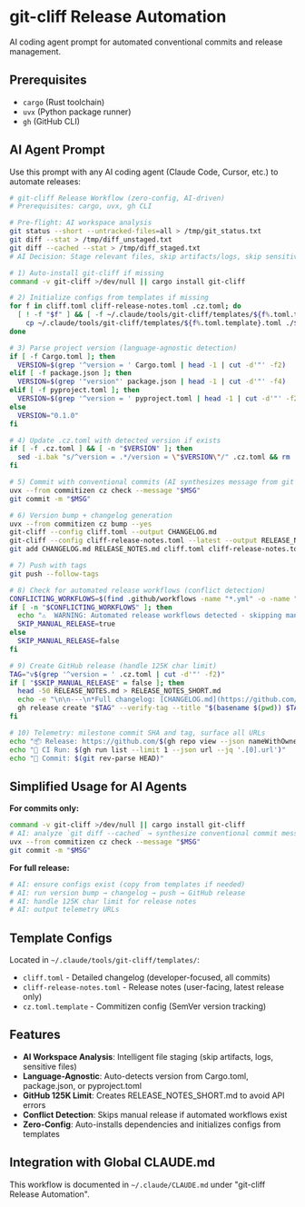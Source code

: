 # git-cliff Release Automation

AI coding agent prompt for automated conventional commits and release management.

## Prerequisites

- `cargo` (Rust toolchain)
- `uvx` (Python package runner)
- `gh` (GitHub CLI)

## AI Agent Prompt

Use this prompt with any AI coding agent (Claude Code, Cursor, etc.) to automate releases:

```bash
# git-cliff Release Workflow (zero-config, AI-driven)
# Prerequisites: cargo, uvx, gh CLI

# Pre-flight: AI workspace analysis
git status --short --untracked-files=all > /tmp/git_status.txt
git diff --stat > /tmp/diff_unstaged.txt
git diff --cached --stat > /tmp/diff_staged.txt
# AI Decision: Stage relevant files, skip artifacts/logs, skip sensitive files

# 1) Auto-install git-cliff if missing
command -v git-cliff >/dev/null || cargo install git-cliff

# 2) Initialize configs from templates if missing
for f in cliff.toml cliff-release-notes.toml .cz.toml; do
  [ ! -f "$f" ] && [ -f ~/.claude/tools/git-cliff/templates/${f%.toml.template}.toml ] && \
    cp ~/.claude/tools/git-cliff/templates/${f%.toml.template}.toml ./$f
done

# 3) Parse project version (language-agnostic detection)
if [ -f Cargo.toml ]; then
  VERSION=$(grep '^version = ' Cargo.toml | head -1 | cut -d'"' -f2)
elif [ -f package.json ]; then
  VERSION=$(grep '"version"' package.json | head -1 | cut -d'"' -f4)
elif [ -f pyproject.toml ]; then
  VERSION=$(grep '^version = ' pyproject.toml | head -1 | cut -d'"' -f2)
else
  VERSION="0.1.0"
fi

# 4) Update .cz.toml with detected version if exists
if [ -f .cz.toml ] && [ -n "$VERSION" ]; then
  sed -i.bak "s/^version = .*/version = \"$VERSION\"/" .cz.toml && rm .cz.toml.bak
fi

# 5) Commit with conventional commits (AI synthesizes message from git diff --cached)
uvx --from commitizen cz check --message "$MSG"
git commit -m "$MSG"

# 6) Version bump + changelog generation
uvx --from commitizen cz bump --yes
git-cliff --config cliff.toml --output CHANGELOG.md
git-cliff --config cliff-release-notes.toml --latest --output RELEASE_NOTES.md
git add CHANGELOG.md RELEASE_NOTES.md cliff.toml cliff-release-notes.toml .cz.toml && git commit --amend --no-edit

# 7) Push with tags
git push --follow-tags

# 8) Check for automated release workflows (conflict detection)
CONFLICTING_WORKFLOWS=$(find .github/workflows -name "*.yml" -o -name "*.yaml" 2>/dev/null | xargs grep -l "actions/create-release\|ncipollo/release-action\|softprops/action-gh-release" 2>/dev/null || echo "")
if [ -n "$CONFLICTING_WORKFLOWS" ]; then
  echo "⚠️  WARNING: Automated release workflows detected - skipping manual release"
  SKIP_MANUAL_RELEASE=true
else
  SKIP_MANUAL_RELEASE=false
fi

# 9) Create GitHub release (handle 125K char limit)
TAG="v$(grep '^version = ' .cz.toml | cut -d'"' -f2)"
if [ "$SKIP_MANUAL_RELEASE" = false ]; then
  head -50 RELEASE_NOTES.md > RELEASE_NOTES_SHORT.md
  echo -e "\n\n---\n*Full changelog: [CHANGELOG.md](https://github.com/$(gh repo view --json nameWithOwner -q .nameWithOwner)/blob/$TAG/CHANGELOG.md)*" >> RELEASE_NOTES_SHORT.md
  gh release create "$TAG" --verify-tag --title "$(basename $(pwd)) $TAG" -F RELEASE_NOTES_SHORT.md
fi

# 10) Telemetry: milestone commit SHA and tag, surface all URLs
echo "📦 Release: https://github.com/$(gh repo view --json nameWithOwner -q .nameWithOwner)/releases/tag/$TAG"
echo "🔗 CI Run: $(gh run list --limit 1 --json url --jq '.[0].url')"
echo "📝 Commit: $(git rev-parse HEAD)"
```

## Simplified Usage for AI Agents

**For commits only:**
```bash
command -v git-cliff >/dev/null || cargo install git-cliff
# AI: analyze `git diff --cached` → synthesize conventional commit message
uvx --from commitizen cz check --message "$MSG"
git commit -m "$MSG"
```

**For full release:**
```bash
# AI: ensure configs exist (copy from templates if needed)
# AI: run version bump → changelog → push → GitHub release
# AI: handle 125K char limit for release notes
# AI: output telemetry URLs
```

## Template Configs

Located in `~/.claude/tools/git-cliff/templates/`:
- `cliff.toml` - Detailed changelog (developer-focused, all commits)
- `cliff-release-notes.toml` - Release notes (user-facing, latest release only)
- `cz.toml.template` - Commitizen config (SemVer version tracking)

## Features

- **AI Workspace Analysis**: Intelligent file staging (skip artifacts, logs, sensitive files)
- **Language-Agnostic**: Auto-detects version from Cargo.toml, package.json, or pyproject.toml
- **GitHub 125K Limit**: Creates RELEASE_NOTES_SHORT.md to avoid API errors
- **Conflict Detection**: Skips manual release if automated workflows exist
- **Zero-Config**: Auto-installs dependencies and initializes configs from templates

## Integration with Global CLAUDE.md

This workflow is documented in `~/.claude/CLAUDE.md` under "git-cliff Release Automation".
